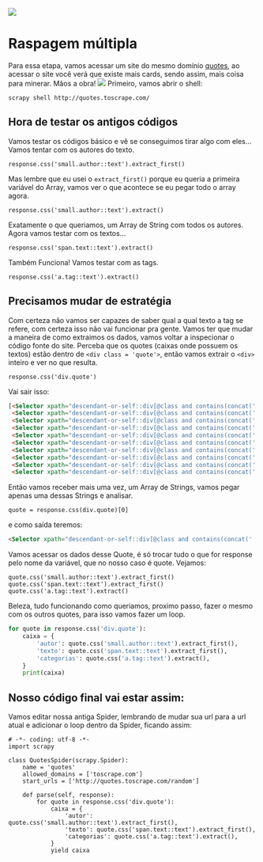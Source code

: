 ![](https://i.creativecommons.org/l/by/4.0/88x31.png)
# Raspagem múltipla
Para essa etapa, vamos acessar um site do mesmo domínio [quotes](http://quotes.toscrape.com/), ao acessar o site você verá que existe mais cards, sendo assim, mais coisa para minerar. Mãos a obra!
![](https://i.gifer.com/259T.gif)
Primeiro, vamos abrir o shell:
```
scrapy shell http://quotes.toscrape.com/
```
## Hora de testar os antigos códigos
Vamos testar os códigos básico e vê se conseguimos tirar algo com eles... Vamos tentar com os autores do texto.
```
response.css('small.author::text').extract_first()
```
Mas lembre que eu usei o `extract_first()` porque eu queria a primeira variável do Array, vamos ver o que acontece se eu pegar todo o array agora.
```
response.css('small.author::text').extract()
```
Exatamente o que queriamos, um Array de String com todos os autores. Agora vamos testar com os textos...
```
response.css('span.text::text').extract()
```
Também Funciona! Vamos testar com as tags.
```
response.css('a.tag::text').extract()
```
## Precisamos mudar de estratégia
Com certeza não vamos ser capazes de saber qual a qual texto a tag se refere, com certeza isso não vai funcionar pra gente. Vamos ter que mudar a maneira de como extraimos os dados, vamos voltar a inspecionar o código fonte do site. Perceba que os quotes (caixas onde possuem os textos) estão dentro de `<div class = 'quote'>`, então vamos extrair o `<div>` inteiro e ver no que resulta.
```
response.css('div.quote')
```
Vai sair isso:
```HTML
[<Selector xpath="descendant-or-self::div[@class and contains(concat(' ', normalize-space(@class), ' '), ' quote ')]" data='<div class="quote" itemscope itemtype="h'>,
 <Selector xpath="descendant-or-self::div[@class and contains(concat(' ', normalize-space(@class), ' '), ' quote ')]" data='<div class="quote" itemscope itemtype="h'>,
 <Selector xpath="descendant-or-self::div[@class and contains(concat(' ', normalize-space(@class), ' '), ' quote ')]" data='<div class="quote" itemscope itemtype="h'>,
 <Selector xpath="descendant-or-self::div[@class and contains(concat(' ', normalize-space(@class), ' '), ' quote ')]" data='<div class="quote" itemscope itemtype="h'>,
 <Selector xpath="descendant-or-self::div[@class and contains(concat(' ', normalize-space(@class), ' '), ' quote ')]" data='<div class="quote" itemscope itemtype="h'>,
 <Selector xpath="descendant-or-self::div[@class and contains(concat(' ', normalize-space(@class), ' '), ' quote ')]" data='<div class="quote" itemscope itemtype="h'>,
 <Selector xpath="descendant-or-self::div[@class and contains(concat(' ', normalize-space(@class), ' '), ' quote ')]" data='<div class="quote" itemscope itemtype="h'>,
 <Selector xpath="descendant-or-self::div[@class and contains(concat(' ', normalize-space(@class), ' '), ' quote ')]" data='<div class="quote" itemscope itemtype="h'>,
 <Selector xpath="descendant-or-self::div[@class and contains(concat(' ', normalize-space(@class), ' '), ' quote ')]" data='<div class="quote" itemscope itemtype="h'>,
 <Selector xpath="descendant-or-self::div[@class and contains(concat(' ', normalize-space(@class), ' '), ' quote ')]" data='<div class="quote" itemscope itemtype="h'>]
```
Então vamos receber mais uma vez, um Array de Strings, vamos pegar apenas uma dessas Strings e analisar.
```
quote = response.css(div.quote)[0]
```
e como saída teremos:
```HTML
<Selector xpath="descendant-or-self::div[@class and contains(concat(' ', normalize-space(@class), ' '), ' quote ')]" data='<div class="quote" itemscope itemtype="h'>
```
Vamos acessar os dados desse Quote, é só trocar tudo o que for response pelo nome da variável, que no nosso caso é quote. Vejamos:
```
quote.css('small.author::text').extract_first()
quote.css('span.text::text').extract_first()
quote.css('a.tag::text').extract()
```
Beleza, tudo funcionando como queriamos, proximo passo, fazer o mesmo com os outros quotes, para isso vamos fazer um loop.
```Python
for quote in response.css('div.quote'):
    caixa = {
        'autor': quote.css('small.author::text').extract_first(),
        'texto': quote.css('span.text::text').extract_first(),
        'categorias': quote.css('a.tag::text').extract(),
    }
    print(caixa)
```
## Nosso código final vai estar assim:
Vamos editar nossa antiga Spider, lembrando de mudar sua url para a url atual e adicionar o loop dentro da Spider, ficando assim:
```Py
# -*- coding: utf-8 -*-
import scrapy

class QuotesSpider(scrapy.Spider):
    name = 'quotes'
    allowed_domains = ['toscrape.com']
    start_urls = ['http://quotes.toscrape.com/random']

    def parse(self, response):
        for quote in response.css('div.quote'):
            caixa = {
                'autor': quote.css('small.author::text').extract_first(),
                'texto': quote.css('span.text::text').extract_first(),
                'categorias': quote.css('a.tag::text').extract(),
            }
            yield caixa
```
